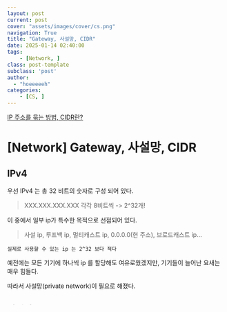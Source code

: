 ```yaml
---
layout: post
current: post
cover: "assets/images/cover/cs.png"
navigation: True
title: "Gateway, 사설망, CIDR"
date: 2025-01-14 02:40:00
tags:
    - [Network, ]
class: post-template
subclass: 'post'
author: 
  - "hoeeeeeh"
categories:
    - [CS, ]
---
```


[IP 주소를 묶는 방법, CIDR란?](https://www.youtube.com/watch?v=kYiQGpPVnyI)


# [Network] Gateway, 사설망, CIDR


## IPv4


우선 IPv4 는 총 32 비트의 숫자로 구성 되어 있다.


> XXX.XXX.XXX.XXX 각각 8비트씩 -> 2^32개!


이 중에서 일부 ip가 특수한 목적으로 선점되어 있다.


> 사설 ip, 루프백 ip, 멀티캐스트 ip, 0.0.0.0(현 주소), 브로드캐스트 ip...


	실제로 사용할 수 있는 ip 는 2^32 보다 적다


예전에는 모든 기기에 하나씩 ip 를 할당해도 여유로웠겠지만, 기기들이 늘어난 요새는 매우 힘들다.


따라서 사설망(private network)이 필요로 해졌다.


## 사설망(private network)


여러대의 기기를 하나의 사설망으로 묶고, 중복되지 않도록 사설 ip를 할당해준다.


이때 외부와 통신하기 위해서는 public ip 를 가지고 있는 장비가 필요한데, 이것이 Gateway 이다.


## Gateway


게이트웨이는 다른 대역으로 라우팅을 해줄 수 있는, 주로 L3 스위치급 이상의 장비이다.


가장 많이 보이는 것은 역시 어느 집에서나 볼 수 있는 공유기다. 사설망에 있는 장비들이 외부와 통신하려고 할 때, Gateway 를 거쳐서 통신하게 되는데 Gateway 는 public ip 를 하나 할당받고, NAT(Network Address Translation) 기능을 사용하여 내부 네트워크에서 오는 여러 요청을 public IP 주소를 사용하여 외부로 전송하고, 외부에서 돌아오는 응답을 올바른 내부 장치로 전달한다. 만약 사설망의 여러 장비가 같은 목적지의 같은 포트로 통신을 하려고 한다면 게이트웨이는 NAT 테이블을 활용하여 각각의 내부 소스 IP 주소와 포트 번호를 기반으로 이 요청들을 기억하고 구분한다. 외부로 나갈 때는 일반적으로 변형된 소스 포트를 사용하여, 응답이 돌아올 때 원래의 내부 IP 주소와 포트로 정확히 매핑한다.


> 예를 들어 A 컴퓨터(192.168.0.2)가 (168.126.63.1, 443포트)에, B 컴퓨터(192.168.0.3)가 다음(168.126.63.1, 80포트)에 동시에 접근한다고 하자.


	A와 B의 목적지 ip는 동일하지만 포트가 다르기 때문에 443포트와 80포트로 A/B 의 요청을 구분할 수 있다.


	하지만 만약 A와 B 모두 443포트와 통신하려고 한다면 어떻게 될까?


	443포트에서 오는 응답을 A에게 전달해야할지, B에게 전달해야할지 구분해야 하기 때문에 Gateway는 A가 보낸 요청을 4430, B가 보낸 요청을 4431 포트로 변경해서 NAT 테이블에 저장한다. 이제 게이트웨이는 4430 포트로 응답이 돌아오는지, 4431 포트로 응답이 돌아오는지에 따라 A,B 컴퓨터에 알맞게 응답을 돌려줄 수 있다.


## CIDR(Classless Inter Domain Routing)


CIDR는 여러 개의 사설망을 구축하기 위해 망을 나누는 방법이다. 여기서 왜 Classless 라는 단어가 사용되었냐 하면, 옛날에는 A/B/C/D 클래스를 이용해서 망을 나눴기 때문이다. CIDR 을 쓰면 ABCD 클래스를 포함해서 더 다양하게 망을 나눌 수 있기 때문에 굳이 클래스라는 단어로 표기하기 않아도 되기 때문이다.


CIDR의 기본적인 표기법은 192.168.0.0/24 처럼, A.B.C.D/E 와 형식이다. 그렇다면 이런 형식은 어떻게 해석할 수 있을까?


`192.168.0.0/24` 라는 예시로 살펴보면, `/24` 의 뜻은 `앞에서부터 24비트 이후에 오는 비트들을 사용할 수 있다` 라는 뜻이다. 조금 더 풀어서 설명하자면


우선 A.B.C.D 를 각각 옥텟(=8비트, 1바이트)이라고 부르며 192.168.0.0을 8비트로 변환해서 써보면,


11000000.10101000.00000000.00000000 일것이다. 맨 왼쪽부터 24비트 이후에 오는 비트들을 사용할 수 있다 라는 의미는, 3번째 옥텟 이후 4번째 옥텟부터 전부 사용할 수 있다는 의미이다.


> 1번옥텟(8비트).2번옥텟(8비트).3번옥텟(8비트) <<여기서부터 24비트 이후!>> .4번옥텟(8비트)


즉 4번째 옥텟을 전부 이용하면 2^8을 전부 다 사용할 수 있다는 의미고 0~255 까지 전부 사용할 수 있다.
`192.168.0.0/24 => 192.168.0.0 ~ 192.168.0.255` 까지를 나타낸 것이다.

